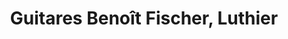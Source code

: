 ---
title: "Guitares Benoît Fischer, Luthier"
url: /troyes/guitares-benoit-fischer-luthier/
shop: Instrumente
---
